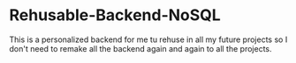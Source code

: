 # Rehusable-Backend-NoSQL
This is a personalized backend for me tu rehuse in all my future projects so I don't need to remake all the backend again and again to all the projects.
